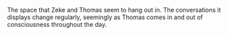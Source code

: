 The space that Zeke and Thomas seem to hang out in. The conversations it displays change regularly, seemingly as Thomas comes in and out of consciousness throughout the day. 